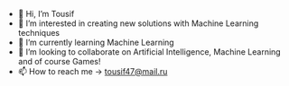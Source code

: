- 👋 Hi, I’m Tousif
- 👀 I’m interested in creating new solutions with Machine Learning techniques
- 🌱 I’m currently learning Machine Learning
- 💞️ I’m looking to collaborate on Artificial Intelligence, Machine Learning and of course Games!
- 📫 How to reach me -> tousif47@mail.ru

<!---
tousif47/tousif47 is a ✨ special ✨ repository because its `README.md` (this file) appears on your GitHub profile.
You can click the Preview link to take a look at your changes.
--->
